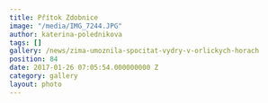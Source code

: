 ```yaml
---
title: Přítok Zdobnice
image: "/media/IMG_7244.JPG"
author: katerina-polednikova
tags: []
gallery: /news/zima-umoznila-spocitat-vydry-v-orlickych-horach
position: 84
date: 2017-01-26 07:05:54.000000000 Z
category: gallery
layout: photo
---
```

